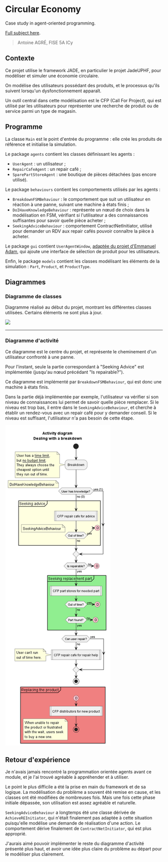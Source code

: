 # Circular Economy

Case study in agent-oriented programming.

[Full subject here](https://github.com/EmmanuelADAM/jade/tree/english/issia23).

> Antoine AGRÉ, FISE 5A ICy

## Contexte

Ce projet utilise le framework JADE, en particulier le projet JadeUPHF, pour modéliser et simuler une économie circulaire.

On modélise des utilisateurs possédant des produits, et le processus qu'ils suivent lorsqu'un dysfonctionnement apparaît.

Un outil central dans cette modélisation est le CFP (Call For Project), qui est utilisé par les utilisateurs pour représenter une recherche de produit ou de service parmi un type de magasin.

## Programme

La classe `Main` est le point d'entrée du programme : elle crée les produits de référence et initialise la simulation.

Le package `agents` contient les classes définissant les agents : 

- `UserAgent` : un utilisateur ;
- `RepairCafeAgent` : un repair café ;
- `SparePartStoreAgent` : une boutique de pièces détachées (pas encore utilisé).

Le package `behaviours` contient les comportements utilisés par les agents :

- `BreakdownFSMBehaviour` : le comportement que suit un utilisateur en réaction à une panne, suivant une machine à états finis ;
- `DoIHaveKnowledgeBehaviour` : représente un nœud de choix dans la modélisation en FSM, vérifiant si l'utilisateur a des connaissances suffisantes pour savoir quelle pièce acheter ;
- `SeekingAdviceBehaviour` : comportement ContractNetInitiator, utilisé pour demander un RDV aux repair cafés pouvoir connaître la pièce à acheter.

Le package `gui` contient `UserAgentWindow`, [adaptée du projet d'Emmanuel Adam](https://github.com/EmmanuelADAM/jade/blob/english/handsOn/circularEconomy/gui/UserAgentWindow.java), qui ajoute une interface de sélection de produit pour les utilisateurs.

Enfin, le package `models` contient les classes modélisant les éléments de la simulation : `Part`, `Product`, et `ProductType`.

## Diagrammes

### Diagramme de classes

Diagramme réalisé au début du projet, montrant les différentes classes utilisées. Certains éléments ne sont plus à jour.

<!--
```
@startuml class

class User {
    Product[] products
    int skill
    int money
    int time
}

class RepairCafe {
    int cost
}

class SparePartsStore {
    int stock
    Part part ?
    int cost
}

class SecondHandStore {
    int stock
    Part part ?
    int cost
}

class Distributor {
    int cost
}

interface Product {
    float price
    Part[] parts
}
interface Part {
    
}

class Mouse {
    
}
enum MousePart {
    
}

class Screen {
    
}
enum ScreenPart {
    
}

class CoffeeMachine {
    
}
enum CoffeeMachinePart {
    
}

class WashingMachine {
    
}
enum WashingMachinePart {
    
}

class Dishwasher {
    
}
enum DishwasherPart {
    
}

class VacuumCleaner {
    
}
enum VacuumCleanerPart {
    
}

Product <|.r. Mouse : Implements
Product <|.r. Screen : Implements
Product <|.r. CoffeeMachine : Implements
Product <|.r. WashingMachine : Implements
Product <|.r. Dishwasher : Implements
Product <|.r. VacuumCleaner : Implements

Part <|.r. MousePart
Part <|.r. ScreenPart
Part <|.r. CoffeeMachinePart
Part <|.r. WashingMachinePart
Part <|.r. DishwasherPart
Part <|.r. VacuumCleanerPart


Product *-- "1..4" Part
User o-- "1..n" Product

User -> RepairCafe : visits
User -> SparePartsStore : visits
User -> SecondHandStore : visits
User -> Distributor : visits

@enduml```
-->


![](images/class.png)

---

### Diagramme d'activité

Ce diagramme est le centre du projet, et représente le cheminement d'un utilisateur confronté à une panne.

Pour l'instant, seule la partie correspondant à "Seeking Advice" est implémentée (jusqu'au nœud précédant "Is repairable?").

Ce diagramme est implémenté par `BreakdownFSMBehaviour`, qui est donc une machine à états finis.

Dans la partie déjà implémentée par exemple, l'utilisateur va vérifier si son niveau de connaissances lui permet de savoir quelle pièce remplacer. Si le niveau est trop bas, il entre dans le `SeekingAdviceBehaviour`, et cherche à établir un rendez-vous avec un repair café pour y demander conseil. Si le niveau est suffisant, l'utilisateur n'a pas besoin de cette étape.

<!--
```
@startuml breakdown
title Activity diagram\nDealing with a breakdown

start
:Breakdown;
note left
    User has a __time limit__, 
    but __no budget limit__. 
    They always choose the 
    cheapest option until 
    they run out of time.
end note


if (User has knowledge?) then (yes (1))
else (no (0))
    group #lightYellow "Seeking advice" {
        :CFP repair cafe for advice; <<procedure>>
        if (Out of time?) then (yes)
            #pink:(D)
        else (no)
        endif
    }
    note left: SeekingAdviceBehaviour
endif
note left
    DoIHaveKnowledgeBehaviour
end note

if (Is repairable?) then (yes)
else (no)
    #pink:(D)
endif

group #lightGreen "Seeking replacement part" {
    :CFP part stores for needed part; <<procedure>>
    if (Out of time?) then (yes)
        #pink:(D)
    else (no)
    endif
    if (Part found?) then (yes)
    else (no)
        #pink:(D)
    endif
}

if (Can user repair?) then (yes)
else (no)
    :CFP repair cafe for repair help; <<procedure>>
    note left
        User can't run 
        out of time here.
    end note
endif
stop

group #lightCoral "Replacing the product" {
    #pink:(D)
    :CFP distributors for new product; <<procedure>>
    stop
}
floating note
    When unable to repair
    the product or frustrated
    with the wait, users seek
    to buy a new one.
end note

@enduml```
-->

![](images/breakdown.png)

## Retour d'expérience

Je n'avais jamais rencontré la programmation orientée agents avant ce module, et je l'ai trouvé agréable à appréhender et à utiliser.

Le point le plus difficile a été la prise en main du framework et de sa logique. La modélisation du problème a souvent été remise en cause, et les classes ont été modifiées de nombreuses fois. Mais une fois cette phase initiale dépassée, son utilisation est assez agréable et naturelle.

`SeekingAdviceBehaviour` a longtemps été une classe dérivée de `AchieveREInitiator`, qui n'était finalement pas adaptée à cette situation puisqu'elle modélise une demande de réalisation d'une action. Le comportement dérive finalement de `ContractNetInitiator`, qui est plus approprié.

J'aurais aimé pouvoir implémenter le reste du diagramme d'activité présenté plus haut, et avoir une idée plus claire du problème au départ pour le modéliser plus clairement.